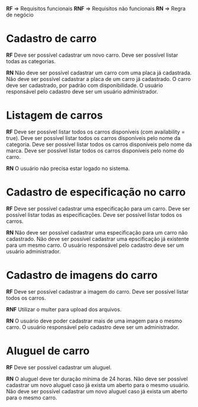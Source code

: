 **RF** => Requisitos funcionais
**RNF** => Requisitos não funcionais
**RN** => Regra de negócio


# Cadastro de carro 

**RF**
Deve ser possível cadastrar um novo carro.
Deve ser possível listar todas as categorias.

**RN**
Nâo deve ser possível cadastrar um carro com uma placa já cadastrada.
Não deve ser possível cadastrar a placa de um carro já cadastrado.
O carro deve ser cadastrado, por padrão com disponibilidade.
O usuário responsável pelo cadastro deve ser um usuário administrador.


# Listagem de carros

**RF** 
Deve ser possível listar todos os carros disponíveis (com availability = true).
Deve ser possível listar todos os carros disponíveis pelo nome da categoria.
Deve ser possível listar todos os carros disponíveis pelo nome da marca.
Deve ser possível listar todos os carros disponíveis pelo nome do carro.

**RN** 
O usuário não precisa estar logado no sistema.


# Cadastro de especificação no carro 

**RF** 
Deve ser possível cadastrar uma especificação para um carro.
Deve ser possível listar todas as especificações.
Deve ser possível listar todos os carros.

**RN** 
Nâo deve ser possível cadastrar uma especificação para um carro não cadastrado. 
Não deve ser possível cadastrar uma epscificação já existente para um mesmo carro.
O usuário responsável pelo cadastro deve ser um usuário administrador. 


# Cadastro de imagens do carro 

**RF** 
Deve ser possível cadastrar a imagem do carro.
Deve ser possível listar todos os carros.

**RNF**
Utilizar o multer para upload dos arquivos.

**RN** 
O usuário deve poder cadastrar mais de uma imagem para o mesmo carro.
O usuário responsável pelo cadastro deve ser um administrador. 


# Aluguel de carro 

**RF** 
Deve ser possível cadastrar um aluguel.

**RN**
O aluguel deve ter duração mínima de 24 horas.
Não deve ser possível cadastrar um novo aluguel caso já exista um aberto para o mesmo usuário.
Não deve ser possível cadastrar um novo aluguel caso já exista um aberto para o mesmo carro.
